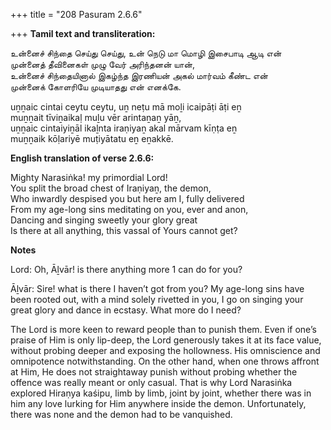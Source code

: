 +++
title = "208 Pasuram 2.6.6"

+++
**Tamil text and transliteration:**

உன்னைச் சிந்தை செய்து செய்து, உன் நெடு மா மொழி இசைபாடி ஆடி என்  
முன்னைத் தீவினைகள் முழு வேர் அரிந்தனன் யான்,  
உன்னைச் சிந்தையினால் இகழ்ந்த இரணியன் அகல் மார்வம் கீண்ட என்  
முன்னைக் கோளரியே முடியாதது என் எனக்கே.

uṉṉaic cintai ceytu ceytu, uṉ neṭu mā moḻi icaipāṭi āṭi eṉ  
muṉṉait tīviṉaikaḷ muḻu vēr arintaṉaṉ yāṉ,  
uṉṉaic cintaiyiṉāl ikaḻnta iraṇiyaṉ akal mārvam kīṇṭa eṉ  
muṉṉaik kōḷariyē muṭiyātatu eṉ eṉakkē.

**English translation of verse 2.6.6:**

Mighty Narasiṅka! my primordial Lord!  
You split the broad chest of Iraṇiyaṉ, the demon,  
Who inwardly despised you but here am I, fully delivered  
From my age-long sins meditating on you, ever and anon,  
Dancing and singing sweetly your glory great  
Is there at all anything, this vassal of Yours cannot get?

**Notes**

Lord: Oh, Āḻvār! is there anything more 1 can do for you?

Āḻvār: Sire! what is there I haven’t got from you? My age-long sins have been rooted out, with a mind solely rivetted in you, I go on singing your great glory and dance in ecstasy. What more do I need?

The Lord is more keen to reward people than to punish them. Even if one’s praise of Him is only lip-deep, the Lord generously takes it at its face value, without probing deeper and exposing the hollowness. His omniscience and omnipotence notwithstanding. On the other hand, when one throws affront at Him, He does not straightaway punish without probing whether the offence was really meant or only casual. That is why Lord Narasiṅka explored Hiraṇya kaśipu, limb by limb, joint by joint, whether there was in him any love lurking for Him anywhere inside the demon. Unfortunately, there was none and the demon had to be vanquished.


